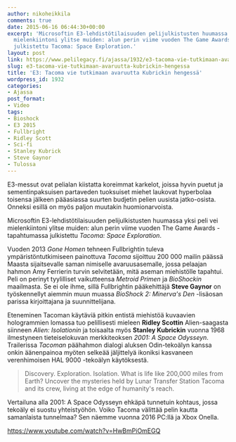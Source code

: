 ```yaml
---
author: nikoheikkila
comments: true
date: 2015-06-16 06:44:30+00:00
excerpt: 'Microsoftin E3-lehdistötilaisuuden pelijulkistusten huumassa yksi peli vei
  mielenkiintoni ylitse muiden: alun perin viime vuoden The Game Awards -tapahtumassa
  julkistettu Tacoma: Space Exploration.'
layout: post
link: https://www.pelilegacy.fi/ajassa/1932/e3-tacoma-vie-tutkimaan-avaruutta-kubrickin-hengessa
slug: e3-tacoma-vie-tutkimaan-avaruutta-kubrickin-hengessa
title: 'E3: Tacoma vie tutkimaan avaruutta Kubrickin hengessä'
wordpress_id: 1932
categories:
- Ajassa
post_format:
- Video
tags:
- Bioshock
- E3 2015
- Fullbright
- Ridley Scott
- Sci-fi
- Stanley Kubrick
- Steve Gaynor
- Tulossa
---
```


E3-messut ovat pelialan kiistatta koreimmat karkelot, joissa hyvin puetut ja sementinpaksuisen partaveden tuoksuiset miehet laukovat hyperbolaa toisensa jälkeen pääasiassa suurten budjetin pelien uusista jatko-osista. Onneksi esillä on myös paljon muutakin huomionarvoista.

Microsoftin E3-lehdistötilaisuuden pelijulkistusten huumassa yksi peli vei mielenkiintoni ylitse muiden: alun perin viime vuoden The Game Awards -tapahtumassa julkistettu _Tacoma: Space Exploration_.

Vuoden 2013 _Gone Homen_ tehneen Fullbrightin tuleva ympäristöntutkimiseen painottuva _Tacoma_ sijoittuu 200 000 mailin päässä Maasta sijaitsevalle saman nimiselle avaruusasemalle, jossa pelaajan hahmon Amy Ferrierin turvin selvitetään, mitä aseman miehistölle tapahtui. Peli on perinyt tyylilliset vaikutteensa _Metroid Primen_ ja _BioShockin_ maailmasta. Se ei ole ihme, sillä Fullbrightin pääkehittäjä **Steve Gaynor** on työskennellyt aiemmin muun muassa _BioShock 2: Minerva's Den_ -lisäosan parissa kirjoittajana ja suunnittelijana.

Eteneminen Tacoman käytäviä pitkin entistä miehistöä kuvaavien hologrammien lomassa tuo pelillisesti mieleen **Ridley Scottin** Alien-saagasta siinneen _Alien: Isolationin_ ja toisaalta myös **Stanley Kubrickin** vuonna 1968 ilmestyneen tieteiselokuvan merkkiteoksen _2001: A Space Odysseyn_. Trailerissa _Tacoman_ päähahmon dialogi aluksen Odin-tekoälyn kanssa onkin äänenpainoa myöten selkeää jäljittelyä ikoniksi kasvaneen verenhimoisen HAL 9000 -tekoälyn käytöksestä.



<blockquote>Discovery. Exploration. Isolation. What is life like 200,000 miles from Earth? Uncover the mysteries held by Lunar Transfer Station Tacoma and its crew, living at the edge of humanity's reach.</blockquote>



Vertailuna alla 2001: A Space Odysseyn ehkäpä tunnetuin kohtaus, jossa tekoäly ei suostu yhteistyöhön. Voiko Tacoma välittää pelin kautta samanlaista tunnelmaa? Sen näemme vuonna 2016 PC:llä ja Xbox Onella.

https://www.youtube.com/watch?v=HwBmPiOmEGQ
